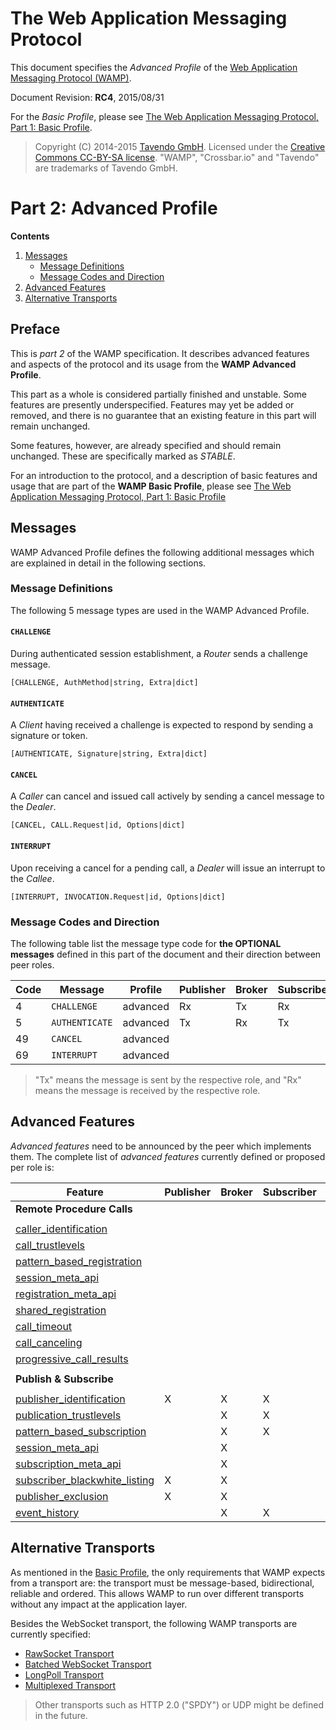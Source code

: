 # The Web Application Messaging Protocol

This document specifies the *Advanced Profile* of the [Web Application Messaging Protocol (WAMP)](http://wamp.ws/).

Document Revision: **RC4**, 2015/08/31

For the *Basic Profile*, please see [The Web Application Messaging Protocol, Part 1: Basic Profile](basic.md).

> Copyright (C) 2014-2015 [Tavendo GmbH](http://www.tavendo.com). Licensed under the [Creative Commons CC-BY-SA license](http://creativecommons.org/licenses/by-sa/3.0/). "WAMP", "Crossbar.io" and "Tavendo" are trademarks of Tavendo GmbH.


# Part 2: Advanced Profile

**Contents**

1. [Messages](#messages)
    * [Message Definitions](#message-definitions)
    * [Message Codes and Direction](#message-codes-and-direction)
2. [Advanced Features](#advanced-features)
3. [Alternative Transports](#alternative-transports)


## Preface

This is *part 2* of the WAMP specification. It describes advanced features and aspects of the protocol and its usage from the **WAMP Advanced Profile**.

This part as a whole is considered partially finished and unstable. Some features are presently underspecified. Features may yet be added or removed, and there is no guarantee that an existing feature in this part will remain unchanged.

Some features, however, are already specified and should remain unchanged. These are specifically marked as *STABLE*.

For an introduction to the protocol, and a description of basic features and usage that are part of the **WAMP Basic Profile**, please see [The Web Application Messaging Protocol, Part 1: Basic Profile](basic.md)


## Messages

WAMP Advanced Profile defines the following additional messages which are explained in detail in the following sections.

### Message Definitions

The following 5 message types are used in the WAMP Advanced Profile.

#### `CHALLENGE`

During authenticated session establishment, a *Router* sends a challenge message.

    [CHALLENGE, AuthMethod|string, Extra|dict]

#### `AUTHENTICATE`

A *Client* having received a challenge is expected to respond by sending a signature or token.

    [AUTHENTICATE, Signature|string, Extra|dict]

#### `CANCEL`

A *Caller* can cancel and issued call actively by sending a cancel message to the *Dealer*.

    [CANCEL, CALL.Request|id, Options|dict]

#### `INTERRUPT`

Upon receiving a cancel for a pending call, a *Dealer* will issue an interrupt to the *Callee*.

    [INTERRUPT, INVOCATION.Request|id, Options|dict]


### Message Codes and Direction

The following table list the message type code for **the OPTIONAL messages** defined in this part of the document and their direction between peer roles.

| Code | Message        |  Profile |  Publisher  |  Broker  |  Subscriber  |  Caller  |  Dealer  |  Callee  |
|------|----------------|----------|-------------|----------|--------------|----------|----------|----------|
|  4   | `CHALLENGE`    | advanced | Rx          | Tx       | Rx           | Rx       | Tx       | Rx       |
|  5   | `AUTHENTICATE` | advanced | Tx          | Rx       | Tx           | Tx       | Rx       | Tx       |
| 49   | `CANCEL`       | advanced |             |          |              | Tx       | Rx       |          |
| 69   | `INTERRUPT`    | advanced |             |          |              |          | Tx       | Rx       |

> "Tx" means the message is sent by the respective role, and "Rx" means the message is received by the respective role.


## Advanced Features

*Advanced features* need to be announced by the peer which implements them. The complete list of *advanced features* currently defined or proposed per role is:

| Feature                                                         |  Publisher  |  Broker  |  Subscriber  |  Caller  |  Dealer  |  Callee  |
|-----------------------------------------------------------------|-------------|----------|--------------|----------|----------|----------|
| **Remote Procedure Calls**                                      |             |          |              |          |          |          |
|                                                                 |             |          |              |          |          |          |
| [caller_identification](advanced/caller-identification.md)      |             |          |              | X        | X        | X        |
| [call_trustlevels]()                                            |             |          |              |          | X        | X        |
| [pattern_based_registration]()                                  |             |          |              |          | X        | X        |
| [session_meta_api]()                                            |             |          |              |          | X        |          |
| [registration_meta_api]()                                       |             |          |              |          | X        |          |
| [shared_registration]()                                         |             |          |              |          | X        | X        |
| [call_timeout]()                                                |             |          |              | X        | X        | X        |
| [call_canceling]()                                              |             |          |              | X        | X        | X        |
| [progressive_call_results]()                                    |             |          |              | X        | X        | X        |
|                                                                 |             |          |              |          |          |          |
| **Publish & Subscribe**                                         |             |          |              |          |          |          |
|                                                                 |             |          |              |          |          |          |
| [publisher_identification]()                                    | X           | X        | X            |          |          |          |
| [publication_trustlevels]()                                     |             | X        | X            |          |          |          |
| [pattern_based_subscription]()                                  |             | X        | X            |          |          |          |
| [session_meta_api]()                                            |             | X        |              |          |          |          |
| [subscription_meta_api]()                                       |             | X        |              |          |          |          |
| [subscriber_blackwhite_listing]()                               | X           | X        |              |          |          |          |
| [publisher_exclusion]()                                         | X           | X        |              |          |          |          |
| [event_history]()                                               |             | X        | X            |          |          |          |


## Alternative Transports

As mentioned in the [Basic Profile](basic.md), the only requirements that WAMP expects from a transport are: the transport must be message-based, bidirectional, reliable and ordered. This allows WAMP to run over different transports without any impact at the application layer.

Besides the WebSocket transport, the following WAMP transports are currently specified:

* [RawSocket Transport](advanced/rawsocket-transport.md)
* [Batched WebSocket Transport](advanced/batched-websocket-transport.md)
* [LongPoll Transport](advanced/longpoll-transport.md)
* [Multiplexed Transport](advanced/multiplexed-transport.md)

> Other transports such as HTTP 2.0 ("SPDY") or UDP might be defined in the future.
